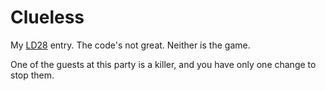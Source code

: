 Clueless
========

My [LD28](http://www.ludumdare.com/compo/) entry. The code's not great. Neither is the game.

One of the guests at this party is a killer, and you have only one change to stop them.
